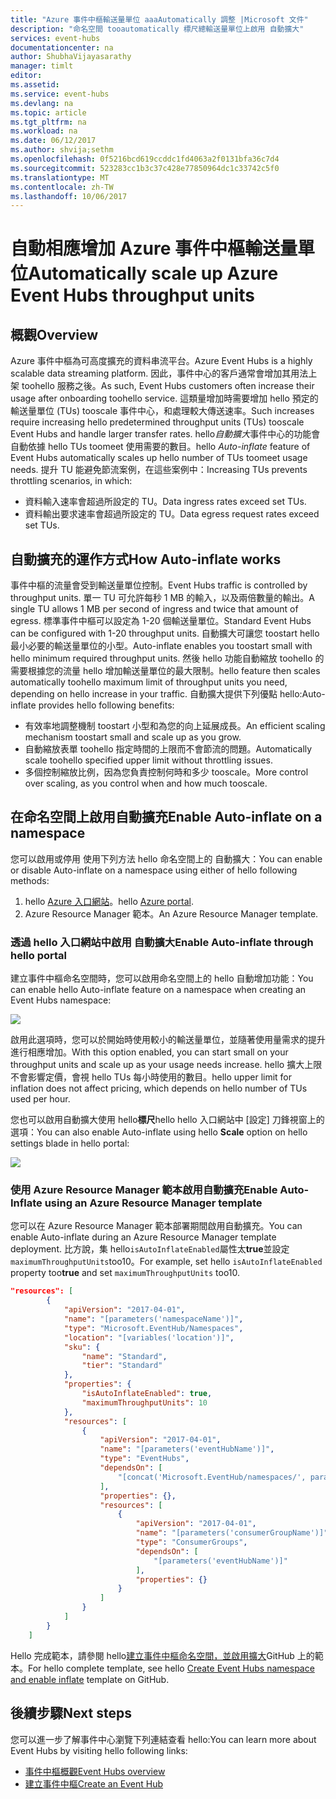 ```yaml
---
title: "Azure 事件中樞輸送量單位 aaaAutomatically 調整 |Microsoft 文件"
description: "命名空間 tooautomatically 標尺總輸送量單位上啟用 自動擴大"
services: event-hubs
documentationcenter: na
author: ShubhaVijayasarathy
manager: timlt
editor: 
ms.assetid: 
ms.service: event-hubs
ms.devlang: na
ms.topic: article
ms.tgt_pltfrm: na
ms.workload: na
ms.date: 06/12/2017
ms.author: shvija;sethm
ms.openlocfilehash: 0f5216bcd619ccddc1fd4063a2f0131bfa36c7d4
ms.sourcegitcommit: 523283cc1b3c37c428e77850964dc1c33742c5f0
ms.translationtype: MT
ms.contentlocale: zh-TW
ms.lasthandoff: 10/06/2017
---
```

# <a name="automatically-scale-up-azure-event-hubs-throughput-units"></a><span data-ttu-id="d02ef-103">自動相應增加 Azure 事件中樞輸送量單位</span><span class="sxs-lookup"><span data-stu-id="d02ef-103">Automatically scale up Azure Event Hubs throughput units</span></span>

## <a name="overview"></a><span data-ttu-id="d02ef-104">概觀</span><span class="sxs-lookup"><span data-stu-id="d02ef-104">Overview</span></span>

<span data-ttu-id="d02ef-105">Azure 事件中樞為可高度擴充的資料串流平台。</span><span class="sxs-lookup"><span data-stu-id="d02ef-105">Azure Event Hubs is a highly scalable data streaming platform.</span></span> <span data-ttu-id="d02ef-106">因此，事件中心的客戶通常會增加其用法上架 toohello 服務之後。</span><span class="sxs-lookup"><span data-stu-id="d02ef-106">As such, Event Hubs customers often increase their usage after onboarding toohello service.</span></span> <span data-ttu-id="d02ef-107">這類量增加時需要增加 hello 預定的輸送量單位 (TUs) tooscale 事件中心，和處理較大傳送速率。</span><span class="sxs-lookup"><span data-stu-id="d02ef-107">Such increases require increasing hello predetermined throughput units (TUs) tooscale Event Hubs and handle larger transfer rates.</span></span> <span data-ttu-id="d02ef-108">hello*自動擴大*事件中心的功能會自動依據 hello TUs toomeet 使用需要的數目。</span><span class="sxs-lookup"><span data-stu-id="d02ef-108">hello *Auto-inflate* feature of Event Hubs automatically scales up hello number of TUs toomeet usage needs.</span></span> <span data-ttu-id="d02ef-109">提升 TU 能避免節流案例，在這些案例中：</span><span class="sxs-lookup"><span data-stu-id="d02ef-109">Increasing TUs prevents throttling scenarios, in which:</span></span>

* <span data-ttu-id="d02ef-110">資料輸入速率會超過所設定的 TU。</span><span class="sxs-lookup"><span data-stu-id="d02ef-110">Data ingress rates exceed set TUs.</span></span>
* <span data-ttu-id="d02ef-111">資料輸出要求速率會超過所設定的 TU。</span><span class="sxs-lookup"><span data-stu-id="d02ef-111">Data egress request rates exceed set TUs.</span></span>

## <a name="how-auto-inflate-works"></a><span data-ttu-id="d02ef-112">自動擴充的運作方式</span><span class="sxs-lookup"><span data-stu-id="d02ef-112">How Auto-inflate works</span></span>

<span data-ttu-id="d02ef-113">事件中樞的流量會受到輸送量單位控制。</span><span class="sxs-lookup"><span data-stu-id="d02ef-113">Event Hubs traffic is controlled by throughput units.</span></span> <span data-ttu-id="d02ef-114">單一 TU 可允許每秒 1 MB 的輸入，以及兩倍數量的輸出。</span><span class="sxs-lookup"><span data-stu-id="d02ef-114">A single TU allows 1 MB per second of ingress and twice that amount of egress.</span></span> <span data-ttu-id="d02ef-115">標準事件中樞可以設定為 1-20 個輸送量單位。</span><span class="sxs-lookup"><span data-stu-id="d02ef-115">Standard Event Hubs can be configured with 1-20 throughput units.</span></span> <span data-ttu-id="d02ef-116">自動擴大可讓您 toostart hello 最小必要的輸送量單位的小型。</span><span class="sxs-lookup"><span data-stu-id="d02ef-116">Auto-inflate enables you toostart small with hello minimum required throughput units.</span></span> <span data-ttu-id="d02ef-117">然後 hello 功能自動縮放 toohello 的需要根據您的流量 hello 增加輸送量單位的最大限制。</span><span class="sxs-lookup"><span data-stu-id="d02ef-117">hello feature then scales automatically toohello maximum limit of throughput units you need, depending on hello increase in your traffic.</span></span> <span data-ttu-id="d02ef-118">自動擴大提供下列優點 hello:</span><span class="sxs-lookup"><span data-stu-id="d02ef-118">Auto-inflate provides hello following benefits:</span></span>

- <span data-ttu-id="d02ef-119">有效率地調整機制 toostart 小型和為您的向上延展成長。</span><span class="sxs-lookup"><span data-stu-id="d02ef-119">An efficient scaling mechanism toostart small and scale up as you grow.</span></span>
- <span data-ttu-id="d02ef-120">自動縮放表單 toohello 指定時間的上限而不會節流的問題。</span><span class="sxs-lookup"><span data-stu-id="d02ef-120">Automatically scale toohello specified upper limit without throttling issues.</span></span>
- <span data-ttu-id="d02ef-121">多個控制縮放比例，因為您負責控制何時和多少 tooscale。</span><span class="sxs-lookup"><span data-stu-id="d02ef-121">More control over scaling, as you control when and how much tooscale.</span></span>

## <a name="enable-auto-inflate-on-a-namespace"></a><span data-ttu-id="d02ef-122">在命名空間上啟用自動擴充</span><span class="sxs-lookup"><span data-stu-id="d02ef-122">Enable Auto-inflate on a namespace</span></span>

<span data-ttu-id="d02ef-123">您可以啟用或停用 使用下列方法 hello 命名空間上的 自動擴大：</span><span class="sxs-lookup"><span data-stu-id="d02ef-123">You can enable or disable Auto-inflate on a namespace using either of hello following methods:</span></span>

1. <span data-ttu-id="d02ef-124">hello [Azure 入口網站](https://portal.azure.com)。</span><span class="sxs-lookup"><span data-stu-id="d02ef-124">hello [Azure portal](https://portal.azure.com).</span></span>
2. <span data-ttu-id="d02ef-125">Azure Resource Manager 範本。</span><span class="sxs-lookup"><span data-stu-id="d02ef-125">An Azure Resource Manager template.</span></span>

### <a name="enable-auto-inflate-through-hello-portal"></a><span data-ttu-id="d02ef-126">透過 hello 入口網站中啟用 自動擴大</span><span class="sxs-lookup"><span data-stu-id="d02ef-126">Enable Auto-inflate through hello portal</span></span>

<span data-ttu-id="d02ef-127">建立事件中樞命名空間時，您可以啟用命名空間上的 hello 自動增加功能：</span><span class="sxs-lookup"><span data-stu-id="d02ef-127">You can enable hello Auto-inflate feature on a namespace when creating an Event Hubs namespace:</span></span>
 
![](./media/event-hubs-auto-inflate/event-hubs-auto-inflate1.png)

<span data-ttu-id="d02ef-128">啟用此選項時，您可以於開始時使用較小的輸送量單位，並隨著使用量需求的提升進行相應增加。</span><span class="sxs-lookup"><span data-stu-id="d02ef-128">With this option enabled, you can start small on your throughput units and scale up as your usage needs increase.</span></span> <span data-ttu-id="d02ef-129">hello 擴大上限不會影響定價，會視 hello TUs 每小時使用的數目。</span><span class="sxs-lookup"><span data-stu-id="d02ef-129">hello upper limit for inflation does not affect pricing, which depends on hello number of TUs used per hour.</span></span>

<span data-ttu-id="d02ef-130">您也可以啟用自動擴大使用 hello**標尺**hello hello 入口網站中 [設定] 刀鋒視窗上的選項：</span><span class="sxs-lookup"><span data-stu-id="d02ef-130">You can also enable Auto-inflate using hello **Scale** option on hello settings blade in hello portal:</span></span>
 
![](./media/event-hubs-auto-inflate/event-hubs-auto-inflate2.png)

### <a name="enable-auto-inflate-using-an-azure-resource-manager-template"></a><span data-ttu-id="d02ef-131">使用 Azure Resource Manager 範本啟用自動擴充</span><span class="sxs-lookup"><span data-stu-id="d02ef-131">Enable Auto-Inflate using an Azure Resource Manager template</span></span>

<span data-ttu-id="d02ef-132">您可以在 Azure Resource Manager 範本部署期間啟用自動擴充。</span><span class="sxs-lookup"><span data-stu-id="d02ef-132">You can enable Auto-inflate during an Azure Resource Manager template deployment.</span></span> <span data-ttu-id="d02ef-133">比方說，集 hello`isAutoInflateEnabled`屬性太**true**並設定`maximumThroughputUnits`too10。</span><span class="sxs-lookup"><span data-stu-id="d02ef-133">For example, set hello `isAutoInflateEnabled` property too**true** and set `maximumThroughputUnits` too10.</span></span>

```json
"resources": [
        {
            "apiVersion": "2017-04-01",
            "name": "[parameters('namespaceName')]",
            "type": "Microsoft.EventHub/Namespaces",
            "location": "[variables('location')]",
            "sku": {
                "name": "Standard",
                "tier": "Standard"
            },
            "properties": {
                "isAutoInflateEnabled": true,
                "maximumThroughputUnits": 10
            },
            "resources": [
                {
                    "apiVersion": "2017-04-01",
                    "name": "[parameters('eventHubName')]",
                    "type": "EventHubs",
                    "dependsOn": [
                        "[concat('Microsoft.EventHub/namespaces/', parameters('namespaceName'))]"
                    ],
                    "properties": {},
                    "resources": [
                        {
                            "apiVersion": "2017-04-01",
                            "name": "[parameters('consumerGroupName')]",
                            "type": "ConsumerGroups",
                            "dependsOn": [
                                "[parameters('eventHubName')]"
                            ],
                            "properties": {}
                        }
                    ]
                }
            ]
        }
    ]
```

<span data-ttu-id="d02ef-134">Hello 完成範本，請參閱 hello[建立事件中樞命名空間，並啟用擴大](https://github.com/Azure/azure-quickstart-templates/tree/master/201-eventhubs-create-namespace-and-enable-inflate)GitHub 上的範本。</span><span class="sxs-lookup"><span data-stu-id="d02ef-134">For hello complete template, see hello [Create Event Hubs namespace and enable inflate](https://github.com/Azure/azure-quickstart-templates/tree/master/201-eventhubs-create-namespace-and-enable-inflate) template on GitHub.</span></span>

## <a name="next-steps"></a><span data-ttu-id="d02ef-135">後續步驟</span><span class="sxs-lookup"><span data-stu-id="d02ef-135">Next steps</span></span>

<span data-ttu-id="d02ef-136">您可以進一步了解事件中心瀏覽下列連結查看 hello:</span><span class="sxs-lookup"><span data-stu-id="d02ef-136">You can learn more about Event Hubs by visiting hello following links:</span></span>

* [<span data-ttu-id="d02ef-137">事件中樞概觀</span><span class="sxs-lookup"><span data-stu-id="d02ef-137">Event Hubs overview</span></span>](event-hubs-what-is-event-hubs.md)
* [<span data-ttu-id="d02ef-138">建立事件中樞</span><span class="sxs-lookup"><span data-stu-id="d02ef-138">Create an Event Hub</span></span>](event-hubs-create.md)
